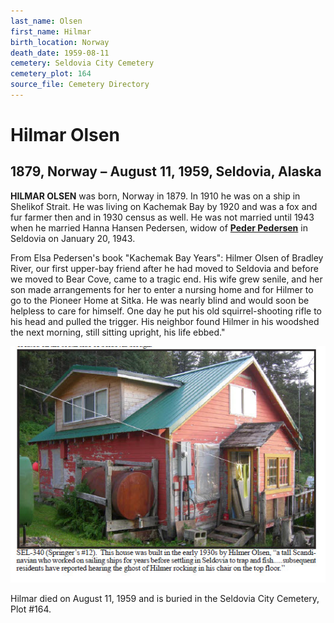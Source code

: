 ```yaml
---
last_name: Olsen
first_name: Hilmar
birth_location: Norway
death_date: 1959-08-11
cemetery: Seldovia City Cemetery
cemetery_plot: 164
source_file: Cemetery Directory
---
```

# Hilmar Olsen

## 1879, Norway – August 11, 1959, Seldovia, Alaska

**HILMAR OLSEN** was born, Norway in 1879. In 1910 he was on a ship in
Shelikof Strait. He was living on Kachemak Bay by 1920 and was a fox and
fur farmer then and in 1930 census as well. He was not married until
1943 when he married Hanna Hansen Pedersen, widow of [**Peder Pedersen**](./Pederson_Peter_Emanuel.md) in
Seldovia on January 20, 1943.

From Elsa Pedersen's book "Kachemak Bay Years": Hilmer Olsen of Bradley
River, our first upper-bay friend after he had moved to Seldovia and
before we moved to Bear Cove, came to a tragic end. His wife grew
senile, and her son made arrangements for her to enter a nursing home
and for Hilmer to go to the Pioneer Home at Sitka. He was nearly blind
and would soon be helpless to care for himself. One day he put his old
squirrel-shooting rifle to his head and pulled the trigger. His neighbor
found Hilmer in his woodshed the next morning, still sitting upright,
his life ebbed."

![](assets/images/Hilmer%20Olsen%20house.jpg)

Hilmar died on August 11, 1959 and is buried in the Seldovia City Cemetery, Plot #164.
